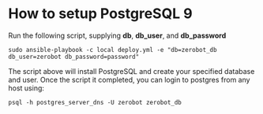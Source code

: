 How to setup PostgreSQL 9
===================

Run the following script, supplying **db**, **db_user**, and **db_password**

```
sudo ansible-playbook -c local deploy.yml -e "db=zerobot_db db_user=zerobot db_password=password"
```

The script above will install PostgreSQL and create your specified database and user.
Once the script it completed, you can login to postgres from any host using:
```
psql -h postgres_server_dns -U zerobot zerobot_db
```